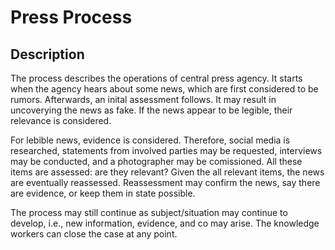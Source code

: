 # Press Process

## Description
The process describes the operations of central press agency.
It starts when the agency hears about some news, which are first considered to be rumors.
Afterwards, an inital assessment follows. It may result in uncoverying the news as fake.
If the news appear to be legible, their relevance is considered.

For lebible news, evidence is considered.
Therefore, social media is researched, statements from involved parties may be requested, interviews may be conducted, and a photographer may be comissioned.
All these items are assessed: are they relevant?
Given the all relevant items, the news are eventually reassessed.
Reassessment may confirm the news, say there are evidence, or keep them in state possible.

The process may still continue as subject/situation may continue to develop, i.e., new information, evidence, and co may arise.
The knowledge workers can close the case at any point.